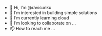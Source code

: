 - 👋 Hi, I’m @ravisunku
- 👀 I’m interested in building simple solutions
- 🌱 I’m currently learning cloud
- 💞️ I’m looking to collaborate on ...
- 📫 How to reach me ...

<!---
ravisunku/ravisunku is a ✨ special ✨ repository because its `README.md` (this file) appears on your GitHub profile.
You can click the Preview link to take a look at your changes.
--->
